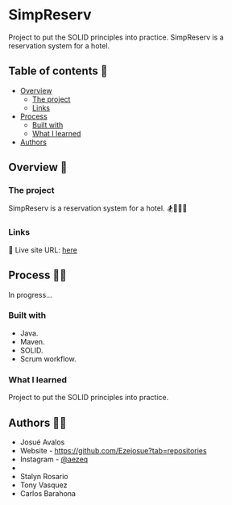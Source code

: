 # SimpReserv
Project to put the SOLID principles into practice. SimpReserv is a reservation system for a hotel.

## Table of contents 📑

- [Overview](#overview)
  - [The project](#the-project)
  - [Links](#links)
- [Process](#my-process)
  - [Built with](#built-with)
  - [What I learned](#what-i-learned)
- [Authors](#author)

## Overview 🔎

### The project

SimpReserv is a reservation system for a hotel. 🏂🏇🏌️‍♀️

### Links

📌 Live site URL: [here](https://github.com/Ezejosue/SimpReserv)

## Process 👨‍💻

In progress...

### Built with

- Java.
- Maven.
- SOLID.
- Scrum workflow.

### What I learned

Project to put the SOLID principles into practice.

## Authors 🐱‍👤
- Josué Avalos
- Website - https://github.com/Ezejosue?tab=repositories
- Instagram - [@aezeq](https://www.instagram.com/aezequiel11/)
-
- Stalyn Rosario
- Tony Vasquez
- Carlos Barahona
